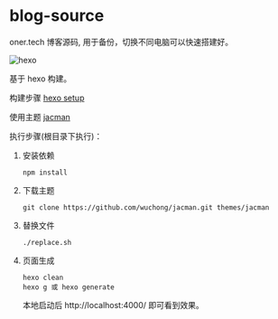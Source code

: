 # blog-source
oner.tech 博客源码, 用于备份，切换不同电脑可以快速搭建好。

 ![hexo](https://hexo.io/icon/favicon-32x32.png)

基于 hexo 构建。

构建步骤 	[hexo setup](https://hexo.io/zh-cn/docs/setup.html)

使用主题	 	[jacman](http://wuchong.me/jacman/how-to-use-jacman/)



执行步骤(根目录下执行)：

1. 安装依赖	 

   ```
   npm install
   ```

2. 下载主题

   ```shell
   git clone https://github.com/wuchong/jacman.git themes/jacman
   ```


3. 替换文件

   ```shell
   ./replace.sh
   ```


4. 页面生成

   ```shell
   hexo clean
   hexo g 或 hexo generate
   ```
   本地启动后 http://localhost:4000/ 即可看到效果。
